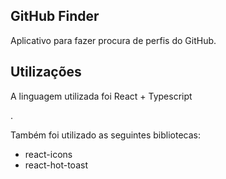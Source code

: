 ## GitHub Finder
  Aplicativo para fazer procura de perfis do GitHub.

## Utilizações
  <p>A linguagem utilizada foi React + Typescript</p>.
  <p>Também foi utilizado as seguintes bibliotecas:</p>
  <ul>
    <li>react-icons</li>
    <li>react-hot-toast</li>
  </ul>

